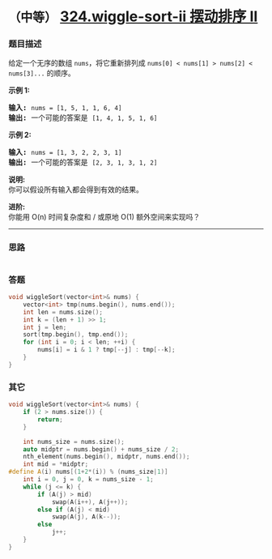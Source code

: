 # `（中等）`  [324.wiggle-sort-ii 摆动排序 II](https://leetcode-cn.com/problems/wiggle-sort-ii/)

### 题目描述
<p>给定一个无序的数组&nbsp;<code>nums</code>，将它重新排列成&nbsp;<code>nums[0] &lt; nums[1] &gt; nums[2] &lt; nums[3]...</code>&nbsp;的顺序。</p>

<p><strong>示例&nbsp;1:</strong></p>

<pre><strong>输入: </strong><code>nums = [1, 5, 1, 1, 6, 4]</code>
<strong>输出: </strong>一个可能的答案是 <code>[1, 4, 1, 5, 1, 6]</code></pre>

<p><strong>示例 2:</strong></p>

<pre><strong>输入: </strong><code>nums = [1, 3, 2, 2, 3, 1]</code>
<strong>输出:</strong> 一个可能的答案是 <code>[2, 3, 1, 3, 1, 2]</code></pre>

<p><strong>说明:</strong><br>
你可以假设所有输入都会得到有效的结果。</p>

<p><strong>进阶:</strong><br>
你能用&nbsp;O(n) 时间复杂度和 / 或原地 O(1) 额外空间来实现吗？</p>


---
### 思路
```
```

### 答题
``` C++
void wiggleSort(vector<int>& nums) {
	vector<int> tmp(nums.begin(), nums.end());
	int len = nums.size();
	int k = (len + 1) >> 1;
	int j = len;
	sort(tmp.begin(), tmp.end());
	for (int i = 0; i < len; ++i) {
		nums[i] = i & 1 ? tmp[--j] : tmp[--k];
	}
}
```

### 其它
``` C++
void wiggleSort(vector<int>& nums) {
	if (2 > nums.size()) {
		return;
	}

	int nums_size = nums.size();
	auto midptr = nums.begin() + nums_size / 2;
	nth_element(nums.begin(), midptr, nums.end());
	int mid = *midptr;
#define A(i) nums[(1+2*(i)) % (nums_size|1)]
	int i = 0, j = 0, k = nums_size - 1;
	while (j <= k) {
		if (A(j) > mid)
			swap(A(i++), A(j++));
		else if (A(j) < mid)
			swap(A(j), A(k--));
		else
			j++;
	}
}
```


